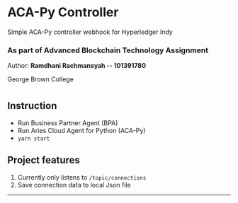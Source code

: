 # ACA-Py Controller

Simple ACA-Py controller webhook for Hyperledger Indy

### As part of Advanced Blockchain Technology Assignment

Author: **Ramdhani Rachmansyah -- 101391780**

George Brown College

#

## Instruction

- Run Business Partner Agent (BPA)
- Run Aries Cloud Agent for Python (ACA-Py)
- `yarn start`

## Project features

1. Currently only listens to `/topic/connections`
2. Save connection data to local Json file

---
